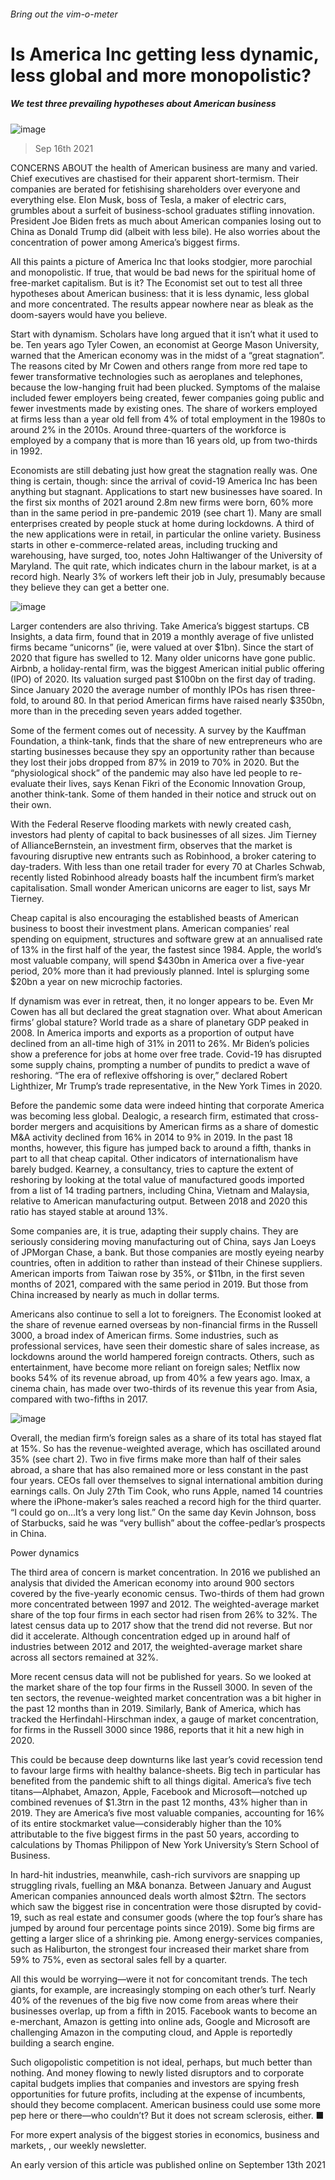 ###### Bring out the vim-o-meter
# Is America Inc getting less dynamic, less global and more monopolistic? 
##### We test three prevailing hypotheses about American business 
![image](images/20210918_wbp501.jpg) 
> Sep 16th 2021 
CONCERNS ABOUT the health of American business are many and varied. Chief executives are chastised for their apparent short-termism. Their companies are berated for fetishising shareholders over everyone and everything else. Elon Musk, boss of Tesla, a maker of electric cars, grumbles about a surfeit of business-school graduates stifling innovation. President Joe Biden frets as much about American companies losing out to China as Donald Trump did (albeit with less bile). He also worries about the concentration of power among America’s biggest firms.
All this paints a picture of America Inc that looks stodgier, more parochial and monopolistic. If true, that would be bad news for the spiritual home of free-market capitalism. But is it? The Economist set out to test all three hypotheses about American business: that it is less dynamic, less global and more concentrated. The results appear nowhere near as bleak as the doom-sayers would have you believe.

Start with dynamism. Scholars have long argued that it isn’t what it used to be. Ten years ago Tyler Cowen, an economist at George Mason University, warned that the American economy was in the midst of a “great stagnation”. The reasons cited by Mr Cowen and others range from more red tape to fewer transformative technologies such as aeroplanes and telephones, because the low-hanging fruit had been plucked. Symptoms of the malaise included fewer employers being created, fewer companies going public and fewer investments made by existing ones. The share of workers employed at firms less than a year old fell from 4% of total employment in the 1980s to around 2% in the 2010s. Around three-quarters of the workforce is employed by a company that is more than 16 years old, up from two-thirds in 1992.
Economists are still debating just how great the stagnation really was. One thing is certain, though: since the arrival of covid-19 America Inc has been anything but stagnant. Applications to start new businesses have soared. In the first six months of 2021 around 2.8m new firms were born, 60% more than in the same period in pre-pandemic 2019 (see chart 1). Many are small enterprises created by people stuck at home during lockdowns. A third of the new applications were in retail, in particular the online variety. Business starts in other e-commerce-related areas, including trucking and warehousing, have surged, too, notes John Haltiwanger of the University of Maryland. The quit rate, which indicates churn in the labour market, is at a record high. Nearly 3% of workers left their job in July, presumably because they believe they can get a better one.
![image](images/20210918_wbc230.png) 

Larger contenders are also thriving. Take America’s biggest startups. CB Insights, a data firm, found that in 2019 a monthly average of five unlisted firms became “unicorns” (ie, were valued at over $1bn). Since the start of 2020 that figure has swelled to 12. Many older unicorns have gone public. Airbnb, a holiday-rental firm, was the biggest American initial public offering (IPO) of 2020. Its valuation surged past $100bn on the first day of trading. Since January 2020 the average number of monthly IPOs has risen three-fold, to around 80. In that period American firms have raised nearly $350bn, more than in the preceding seven years added together.
Some of the ferment comes out of necessity. A survey by the Kauffman Foundation, a think-tank, finds that the share of new entrepreneurs who are starting businesses because they spy an opportunity rather than because they lost their jobs dropped from 87% in 2019 to 70% in 2020. But the “physiological shock” of the pandemic may also have led people to re-evaluate their lives, says Kenan Fikri of the Economic Innovation Group, another think-tank. Some of them handed in their notice and struck out on their own.
With the Federal Reserve flooding markets with newly created cash, investors had plenty of capital to back businesses of all sizes. Jim Tierney of AllianceBernstein, an investment firm, observes that the market is favouring disruptive new entrants such as Robinhood, a broker catering to day-traders. With less than one retail trader for every 70 at Charles Schwab, recently listed Robinhood already boasts half the incumbent firm’s market capitalisation. Small wonder American unicorns are eager to list, says Mr Tierney.
Cheap capital is also encouraging the established beasts of American business to boost their investment plans. American companies’ real spending on equipment, structures and software grew at an annualised rate of 13% in the first half of the year, the fastest since 1984. Apple, the world’s most valuable company, will spend $430bn in America over a five-year period, 20% more than it had previously planned. Intel is splurging some $20bn a year on new microchip factories.
If dynamism was ever in retreat, then, it no longer appears to be. Even Mr Cowen has all but declared the great stagnation over. What about American firms’ global stature? World trade as a share of planetary GDP peaked in 2008. In America imports and exports as a proportion of output have declined from an all-time high of 31% in 2011 to 26%. Mr Biden’s policies show a preference for jobs at home over free trade. Covid-19 has disrupted some supply chains, prompting a number of pundits to predict a wave of reshoring. “The era of reflexive offshoring is over,” declared Robert Lighthizer, Mr Trump’s trade representative, in the New York Times in 2020.
Before the pandemic some data were indeed hinting that corporate America was becoming less global. Dealogic, a research firm, estimated that cross-border mergers and acquisitions by American firms as a share of domestic M&amp;A activity declined from 16% in 2014 to 9% in 2019. In the past 18 months, however, this figure has jumped back to around a fifth, thanks in part to all that cheap capital. Other indicators of internationalism have barely budged. Kearney, a consultancy, tries to capture the extent of reshoring by looking at the total value of manufactured goods imported from a list of 14 trading partners, including China, Vietnam and Malaysia, relative to American manufacturing output. Between 2018 and 2020 this ratio has stayed stable at around 13%.
Some companies are, it is true, adapting their supply chains. They are seriously considering moving manufacturing out of China, says Jan Loeys of JPMorgan Chase, a bank. But those companies are mostly eyeing nearby countries, often in addition to rather than instead of their Chinese suppliers. American imports from Taiwan rose by 35%, or $11bn, in the first seven months of 2021, compared with the same period in 2019. But those from China increased by nearly as much in dollar terms.
Americans also continue to sell a lot to foreigners. The Economist looked at the share of revenue earned overseas by non-financial firms in the Russell 3000, a broad index of American firms. Some industries, such as professional services, have seen their domestic share of sales increase, as lockdowns around the world hampered foreign contracts. Others, such as entertainment, have become more reliant on foreign sales; Netflix now books 54% of its revenue abroad, up from 40% a few years ago. Imax, a cinema chain, has made over two-thirds of its revenue this year from Asia, compared with two-fifths in 2017.
![image](images/20210918_wbc233.png) 

Overall, the median firm’s foreign sales as a share of its total has stayed flat at 15%. So has the revenue-weighted average, which has oscillated around 35% (see chart 2). Two in five firms make more than half of their sales abroad, a share that has also remained more or less constant in the past four years. CEOs fall over themselves to signal international ambition during earnings calls. On July 27th Tim Cook, who runs Apple, named 14 countries where the iPhone-maker’s sales reached a record high for the third quarter. “I could go on...It’s a very long list.” On the same day Kevin Johnson, boss of Starbucks, said he was “very bullish” about the coffee-pedlar’s prospects in China.
Power dynamics
The third area of concern is market concentration. In 2016 we published an analysis that divided the American economy into around 900 sectors covered by the five-yearly economic census. Two-thirds of them had grown more concentrated between 1997 and 2012. The weighted-average market share of the top four firms in each sector had risen from 26% to 32%. The latest census data up to 2017 show that the trend did not reverse. But nor did it accelerate. Although concentration edged up in around half of industries between 2012 and 2017, the weighted-average market share across all sectors remained at 32%.
More recent census data will not be published for years. So we looked at the market share of the top four firms in the Russell 3000. In seven of the ten sectors, the revenue-weighted market concentration was a bit higher in the past 12 months than in 2019. Similarly, Bank of America, which has tracked the Herfindahl-Hirschman index, a gauge of market concentration, for firms in the Russell 3000 since 1986, reports that it hit a new high in 2020.
This could be because deep downturns like last year’s covid recession tend to favour large firms with healthy balance-sheets. Big tech in particular has benefited from the pandemic shift to all things digital. America’s five tech titans—Alphabet, Amazon, Apple, Facebook and Microsoft—notched up combined revenues of $1.3trn in the past 12 months, 43% higher than in 2019. They are America’s five most valuable companies, accounting for 16% of its entire stockmarket value—considerably higher than the 10% attributable to the five biggest firms in the past 50 years, according to calculations by Thomas Philippon of New York University’s Stern School of Business.
In hard-hit industries, meanwhile, cash-rich survivors are snapping up struggling rivals, fuelling an M&amp;A bonanza. Between January and August American companies announced deals worth almost $2trn. The sectors which saw the biggest rise in concentration were those disrupted by covid-19, such as real estate and consumer goods (where the top four’s share has jumped by around four percentage points since 2019). Some big firms are getting a larger slice of a shrinking pie. Among energy-services companies, such as Haliburton, the strongest four increased their market share from 59% to 75%, even as sectoral sales fell by a quarter.
All this would be worrying—were it not for concomitant trends. The tech giants, for example, are increasingly stomping on each other’s turf. Nearly 40% of the revenues of the big five now come from areas where their businesses overlap, up from a fifth in 2015. Facebook wants to become an e-merchant, Amazon is getting into online ads, Google and Microsoft are challenging Amazon in the computing cloud, and Apple is reportedly building a search engine.
Such oligopolistic competition is not ideal, perhaps, but much better than nothing. And money flowing to newly listed disruptors and to corporate capital budgets implies that companies and investors are spying fresh opportunities for future profits, including at the expense of incumbents, should they become complacent. American business could use some more pep here or there—who couldn’t? But it does not scream sclerosis, either. ■
For more expert analysis of the biggest stories in economics, business and markets, , our weekly newsletter.
An early version of this article was published online on September 13th 2021
